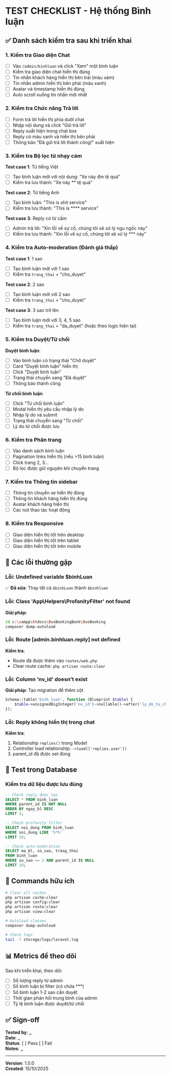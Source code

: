 # TEST CHECKLIST - Hệ thống Bình luận

## ✅ Danh sách kiểm tra sau khi triển khai

### 1. Kiểm tra Giao diện Chat

- [ ] Vào `/admin/binhluan` và click "Xem" một bình luận
- [ ] Kiểm tra giao diện chat hiển thị đúng
- [ ] Tin nhắn khách hàng hiển thị bên trái (màu xám)
- [ ] Tin nhắn admin hiển thị bên phải (màu xanh)
- [ ] Avatar và timestamp hiển thị đúng
- [ ] Auto scroll xuống tin nhắn mới nhất

### 2. Kiểm tra Chức năng Trả lời

- [ ] Form trả lời hiển thị phía dưới chat
- [ ] Nhập nội dung và click "Gửi trả lời"
- [ ] Reply xuất hiện trong chat box
- [ ] Reply có màu xanh và hiển thị bên phải
- [ ] Thông báo "Đã gửi trả lời thành công!" xuất hiện

### 3. Kiểm tra Bộ lọc từ nhạy cảm

**Test case 1**: Từ tiếng Việt

- [ ] Tạo bình luận mới với nội dung: "Xe này đm tệ quá"
- [ ] Kiểm tra lưu thành: "Xe này \*\* tệ quá"

**Test case 2**: Từ tiếng Anh

- [ ] Tạo bình luận: "This is shit service"
- [ ] Kiểm tra lưu thành: "This is \*\*\*\* service"

**Test case 3**: Reply có từ cấm

- [ ] Admin trả lời: "Xin lỗi về sự cố, chúng tôi sẽ xử lý ngu ngốc này"
- [ ] Kiểm tra lưu thành: "Xin lỗi về sự cố, chúng tôi sẽ xử lý \*\*\* này"

### 4. Kiểm tra Auto-moderation (Đánh giá thấp)

**Test case 1**: 1 sao

- [ ] Tạo bình luận mới với 1 sao
- [ ] Kiểm tra `trang_thai` = "cho_duyet"

**Test case 2**: 2 sao

- [ ] Tạo bình luận mới với 2 sao
- [ ] Kiểm tra `trang_thai` = "cho_duyet"

**Test case 3**: 3 sao trở lên

- [ ] Tạo bình luận mới với 3, 4, 5 sao
- [ ] Kiểm tra `trang_thai` = "da_duyet" (hoặc theo logic hiện tại)

### 5. Kiểm tra Duyệt/Từ chối

**Duyệt bình luận**:

- [ ] Vào bình luận có trạng thái "Chờ duyệt"
- [ ] Card "Duyệt bình luận" hiển thị
- [ ] Click "Duyệt bình luận"
- [ ] Trạng thái chuyển sang "Đã duyệt"
- [ ] Thông báo thành công

**Từ chối bình luận**:

- [ ] Click "Từ chối bình luận"
- [ ] Modal hiển thị yêu cầu nhập lý do
- [ ] Nhập lý do và submit
- [ ] Trạng thái chuyển sang "Từ chối"
- [ ] Lý do từ chối được lưu

### 6. Kiểm tra Phân trang

- [ ] Vào danh sách bình luận
- [ ] Pagination links hiển thị (nếu >15 bình luận)
- [ ] Click trang 2, 3...
- [ ] Bộ lọc được giữ nguyên khi chuyển trang

### 7. Kiểm tra Thông tin sidebar

- [ ] Thông tin chuyến xe hiển thị đúng
- [ ] Thông tin khách hàng hiển thị đúng
- [ ] Avatar khách hàng hiển thị
- [ ] Các nút thao tác hoạt động

### 8. Kiểm tra Responsive

- [ ] Giao diện hiển thị tốt trên desktop
- [ ] Giao diện hiển thị tốt trên tablet
- [ ] Giao diện hiển thị tốt trên mobile

## 🐛 Các lỗi thường gặp

### Lỗi: Undefined variable $binhLuan

✅ **Đã sửa**: Thay tất cả `$binhLuan` thành `$binhluan`

### Lỗi: Class 'App\Helpers\ProfanityFilter' not found

**Giải pháp**:

```bash
cd c:\xampp\htdocs\BusBookingBank\BusBooking
composer dump-autoload
```

### Lỗi: Route [admin.binhluan.reply] not defined

**Kiểm tra**:

- Route đã được thêm vào `routes/web.php`
- Clear route cache: `php artisan route:clear`

### Lỗi: Column 'nv_id' doesn't exist

**Giải pháp**: Tạo migration để thêm cột

```php
Schema::table('binh_luan', function (Blueprint $table) {
    $table->unsignedBigInteger('nv_id')->nullable()->after('ly_do_tu_choi');
});
```

### Lỗi: Reply không hiển thị trong chat

**Kiểm tra**:

1. Relationship `replies()` trong Model
2. Controller load relationship: `->load(['replies.user'])`
3. parent_id đã được set đúng

## 📝 Test trong Database

### Kiểm tra dữ liệu được lưu đúng

```sql
-- Check reply được tạo
SELECT * FROM binh_luan
WHERE parent_id IS NOT NULL
ORDER BY ngay_bl DESC
LIMIT 5;

-- Check profanity filter
SELECT noi_dung FROM binh_luan
WHERE noi_dung LIKE '%*%'
LIMIT 10;

-- Check auto-moderation
SELECT ma_bl, so_sao, trang_thai
FROM binh_luan
WHERE so_sao <= 2 AND parent_id IS NULL
LIMIT 10;
```

## 🔧 Commands hữu ích

```bash
# Clear all caches
php artisan cache:clear
php artisan config:clear
php artisan route:clear
php artisan view:clear

# Autoload classes
composer dump-autoload

# Check logs
tail -f storage/logs/laravel.log
```

## 📊 Metrics để theo dõi

Sau khi triển khai, theo dõi:

- [ ] Số lượng reply từ admin
- [ ] Số bình luận bị filter (có chứa \*\*\*)
- [ ] Số bình luận 1-2 sao cần duyệt
- [ ] Thời gian phản hồi trung bình của admin
- [ ] Tỷ lệ bình luận được duyệt/từ chối

## ✅ Sign-off

**Tested by**: ********\_********  
**Date**: ********\_********  
**Status**: [ ] Pass [ ] Fail  
**Notes**: ********\_********

---

**Version**: 1.0.0  
**Created**: 15/10/2025
